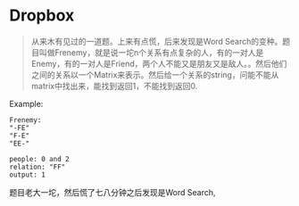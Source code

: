 # Dropbox

> 从来木有见过的一道题。上来有点慌，后来发现是Word Search的变种。题目叫做Frenemy，就是说一坨n个关系有点复杂的人，有的一对人是Enemy，有的一对人是Friend，两个人不能又是朋友又是敌人。。然后他们之间的关系以一个Matrix来表示。然后给一个关系的string，问能不能从matrix中找出来，能找到返回1，不能找到返回0.

Example: 

    Frenemy:
    "-FE"
    "F-E"
    "EE-"

    people: 0 and 2
    relation: "FF"
    output: 1

题目老大一坨，然后慌了七八分钟之后发现是Word Search,